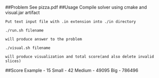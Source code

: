 ##Problem
	See pizza.pdf
##Usage
	Compile solver using cmake and visual.jar artifact

	Put text input file with .in extension into ./in directory

	./run.sh filename

	will produce answer to the problem

	./visual.sh filename

	will produce visualization and total score(and also delete invalid slices)
##Score
	Example - 15
	Small - 42
	Medium - 49095
	Big - 786496
